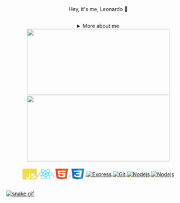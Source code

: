 <div align="center">
 Hey, it's me, Leonardo 👋
</div>

##

<div align="center">
<details>
  <summary> More about me</summary>
<div align="left">

``` js

const me = {
    personal: {
        name: 'Leonardo',
        birthDate: '1997-07-04',
        pronouns: 'he' | 'his',
        hobbies: ['Game', 'Movie', 'Series','Code' ],
    },
    technical: {
        technologies: {
            frontEnd: {
                Javascript: ['Vanilla JS', 'React'],
                TypeScript,
                HTML: ['HTML5', 'Semantic HTML'],
                CSS: ['sass', 'Styled-Components']
            },
            backEnd: {
                Javascript: ['Node JS', 'Express'],
                TypeScript,
                ORM: ['TypeORM'],
                DataBase: ['PostgreSQL']
          }
        }
    }
}

```
</div>
</details>
</div>

<div align="center">
  <a href="https://github.com/leltk">
  <img height="180em" width="390vw" src="https://github-readme-stats.vercel.app/api?username=leltk&show_icons=true&theme=dark&include_all_commits=true&count_private=true"/>
  <img height="180em" width="390vw" src="https://github-readme-stats.vercel.app/api/top-langs/?username=leltk&layout=compact&langs_count=7&theme=dark"/>
</div>

<div style="display: inline_block" align="center"><br>
  <img align="center" alt="Js" height="30" width="40" src="https://raw.githubusercontent.com/devicons/devicon/master/icons/javascript/javascript-plain.svg">
  <img align="center" alt="React" height="30" width="40" src="https://raw.githubusercontent.com/devicons/devicon/master/icons/react/react-original.svg">
  <img align="center" alt="HTML" height="30" width="40" src="https://raw.githubusercontent.com/devicons/devicon/master/icons/html5/html5-original.svg">
  <img align="center" alt="CSS" height="30" width="40" src="https://raw.githubusercontent.com/devicons/devicon/master/icons/css3/css3-original.svg">
  <img align="center" alt="Express" height="30" width="40" src="https://cdn.jsdelivr.net/gh/devicons/devicon/icons/express/express-original.svg" />
  <img align="center" alt="Git" height="30" width="40" src="https://cdn.jsdelivr.net/gh/devicons/devicon/icons/git/git-original.svg" />
  <img align="center" alt="Nodejs" height="30" width="40" src="https://cdn.jsdelivr.net/gh/devicons/devicon/icons/nodejs/nodejs-original.svg" />
  <img align="center" alt="Nodejs" height="30" width="40" src="https://cdn.jsdelivr.net/gh/devicons/devicon/icons/postgresql/postgresql-original.svg" />
          
          
          
          
</div>
  
  ##
  

  ![snake gif](https://github.com/leltk/leltk/blob/output/github-contribution-grid-snake.svg)
